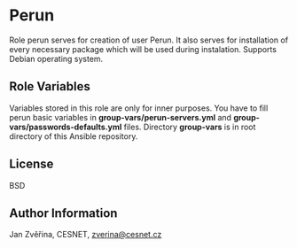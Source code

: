 Perun
=========

Role perun serves for creation of user Perun. It also serves for installation of every necessary package which will be used during instalation.
Supports Debian operating system.

Role Variables
--------------

Variables stored in this role are only for inner purposes. You have to fill perun basic variables in **group-vars/perun-servers.yml** and **group-vars/passwords-defaults.yml** files. Directory **group-vars** is in root directory of this Ansible repository.

License
-------

BSD

Author Information
------------------

Jan Zvěřina, CESNET, zverina@cesnet.cz
